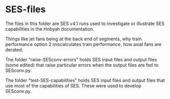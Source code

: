 # SES-files

The files in this folder are SES v4.1 runs used to investigate or illustrate SES capabilities in the Hobyah documentation.

Things like jet fans being at the back end of segments, why train performance option 2 miscalculates train performance, how axial fans are derated.

The folder "raise-SESconv-errors" holds SES input files and output files (some edited) that raise particular errors when the output files are fed to SESconv.py.

The folder "test-SES-capabilities" holds SES input files and output files that use most of the capabilities of SES.  These were used to develop SESconv.py.
